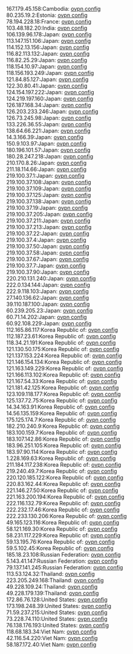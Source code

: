 167.179.45.158:Cambodia: [ovpn config](vpn/167_179_45_158.ovpn)  
80.235.19.2:Estonia: [ovpn config](vpn/80_235_19_2.ovpn)  
78.194.228.18:France: [ovpn config](vpn/78_194_228_18.ovpn)  
103.48.182.20:India: [ovpn config](vpn/103_48_182_20.ovpn)  
106.139.96.178:Japan: [ovpn config](vpn/106_139_96_178.ovpn)  
113.147.151.106:Japan: [ovpn config](vpn/113_147_151_106.ovpn)  
114.152.13.156:Japan: [ovpn config](vpn/114_152_13_156.ovpn)  
116.82.113.132:Japan: [ovpn config](vpn/116_82_113_132.ovpn)  
116.82.25.29:Japan: [ovpn config](vpn/116_82_25_29.ovpn)  
118.154.10.97:Japan: [ovpn config](vpn/118_154_10_97.ovpn)  
118.156.193.249:Japan: [ovpn config](vpn/118_156_193_249.ovpn)  
121.84.85.127:Japan: [ovpn config](vpn/121_84_85_127.ovpn)  
122.30.80.41:Japan: [ovpn config](vpn/122_30_80_41.ovpn)  
124.154.197.222:Japan: [ovpn config](vpn/124_154_197_222.ovpn)  
124.219.197.160:Japan: [ovpn config](vpn/124_219_197_160.ovpn)  
126.187.168.34:Japan: [ovpn config](vpn/126_187_168_34.ovpn)  
126.203.233.246:Japan: [ovpn config](vpn/126_203_233_246.ovpn)  
126.73.245.98:Japan: [ovpn config](vpn/126_73_245_98.ovpn)  
133.226.36.55:Japan: [ovpn config](vpn/133_226_36_55.ovpn)  
138.64.66.221:Japan: [ovpn config](vpn/138_64_66_221.ovpn)  
14.3.166.39:Japan: [ovpn config](vpn/14_3_166_39.ovpn)  
150.9.103.97:Japan: [ovpn config](vpn/150_9_103_97.ovpn)  
180.196.101.57:Japan: [ovpn config](vpn/180_196_101_57.ovpn)  
180.28.247.218:Japan: [ovpn config](vpn/180_28_247_218.ovpn)  
210.170.8.26:Japan: [ovpn config](vpn/210_170_8_26.ovpn)  
211.18.114.66:Japan: [ovpn config](vpn/211_18_114_66.ovpn)  
219.100.37.1:Japan: [ovpn config](vpn/219_100_37_1.ovpn)  
219.100.37.108:Japan: [ovpn config](vpn/219_100_37_108.ovpn)  
219.100.37.109:Japan: [ovpn config](vpn/219_100_37_109.ovpn)  
219.100.37.125:Japan: [ovpn config](vpn/219_100_37_125.ovpn)  
219.100.37.138:Japan: [ovpn config](vpn/219_100_37_138.ovpn)  
219.100.37.19:Japan: [ovpn config](vpn/219_100_37_19.ovpn)  
219.100.37.205:Japan: [ovpn config](vpn/219_100_37_205.ovpn)  
219.100.37.211:Japan: [ovpn config](vpn/219_100_37_211.ovpn)  
219.100.37.213:Japan: [ovpn config](vpn/219_100_37_213.ovpn)  
219.100.37.22:Japan: [ovpn config](vpn/219_100_37_22.ovpn)  
219.100.37.4:Japan: [ovpn config](vpn/219_100_37_4.ovpn)  
219.100.37.50:Japan: [ovpn config](vpn/219_100_37_50.ovpn)  
219.100.37.58:Japan: [ovpn config](vpn/219_100_37_58.ovpn)  
219.100.37.67:Japan: [ovpn config](vpn/219_100_37_67.ovpn)  
219.100.37.7:Japan: [ovpn config](vpn/219_100_37_7.ovpn)  
219.100.37.90:Japan: [ovpn config](vpn/219_100_37_90.ovpn)  
220.210.131.240:Japan: [ovpn config](vpn/220_210_131_240.ovpn)  
222.0.134.144:Japan: [ovpn config](vpn/222_0_134_144.ovpn)  
222.9.118.103:Japan: [ovpn config](vpn/222_9_118_103.ovpn)  
27.140.136.62:Japan: [ovpn config](vpn/27_140_136_62.ovpn)  
39.110.187.100:Japan: [ovpn config](vpn/39_110_187_100.ovpn)  
60.239.205.23:Japan: [ovpn config](vpn/60_239_205_23.ovpn)  
60.71.14.202:Japan: [ovpn config](vpn/60_71_14_202.ovpn)  
60.92.108.229:Japan: [ovpn config](vpn/60_92_108_229.ovpn)  
112.165.86.117:Korea Republic of: [ovpn config](vpn/112_165_86_117.ovpn)  
112.187.23.61:Korea Republic of: [ovpn config](vpn/112_187_23_61.ovpn)  
118.34.21.191:Korea Republic of: [ovpn config](vpn/118_34_21_191.ovpn)  
121.130.50.175:Korea Republic of: [ovpn config](vpn/121_130_50_175.ovpn)  
121.137.153.224:Korea Republic of: [ovpn config](vpn/121_137_153_224.ovpn)  
121.146.154.134:Korea Republic of: [ovpn config](vpn/121_146_154_134.ovpn)  
121.163.149.229:Korea Republic of: [ovpn config](vpn/121_163_149_229.ovpn)  
121.166.113.102:Korea Republic of: [ovpn config](vpn/121_166_113_102.ovpn)  
121.167.54.33:Korea Republic of: [ovpn config](vpn/121_167_54_33.ovpn)  
121.181.42.125:Korea Republic of: [ovpn config](vpn/121_181_42_125.ovpn)  
123.109.118.177:Korea Republic of: [ovpn config](vpn/123_109_118_177.ovpn)  
125.137.72.75:Korea Republic of: [ovpn config](vpn/125_137_72_75.ovpn)  
14.34.163.91:Korea Republic of: [ovpn config](vpn/14_34_163_91.ovpn)  
14.56.135.159:Korea Republic of: [ovpn config](vpn/14_56_135_159.ovpn)  
175.125.174.7:Korea Republic of: [ovpn config](vpn/175_125_174_7.ovpn)  
182.210.240.9:Korea Republic of: [ovpn config](vpn/182_210_240_9.ovpn)  
183.100.159.7:Korea Republic of: [ovpn config](vpn/183_100_159_7.ovpn)  
183.107.142.86:Korea Republic of: [ovpn config](vpn/183_107_142_86.ovpn)  
183.96.251.105:Korea Republic of: [ovpn config](vpn/183_96_251_105.ovpn)  
183.97.90.114:Korea Republic of: [ovpn config](vpn/183_97_90_114.ovpn)  
1.228.169.63:Korea Republic of: [ovpn config](vpn/1_228_169_63.ovpn)  
211.184.117.238:Korea Republic of: [ovpn config](vpn/211_184_117_238.ovpn)  
219.240.49.7:Korea Republic of: [ovpn config](vpn/219_240_49_7.ovpn)  
220.120.185.122:Korea Republic of: [ovpn config](vpn/220_120_185_122.ovpn)  
220.83.162.44:Korea Republic of: [ovpn config](vpn/220_83_162_44.ovpn)  
221.146.27.50:Korea Republic of: [ovpn config](vpn/221_146_27_50.ovpn)  
221.163.200.194:Korea Republic of: [ovpn config](vpn/221_163_200_194.ovpn)  
222.116.132.79:Korea Republic of: [ovpn config](vpn/222_116_132_79.ovpn)  
222.232.17.46:Korea Republic of: [ovpn config](vpn/222_232_17_46.ovpn)  
222.233.130.206:Korea Republic of: [ovpn config](vpn/222_233_130_206.ovpn)  
49.165.123.116:Korea Republic of: [ovpn config](vpn/49_165_123_116.ovpn)  
58.121.169.30:Korea Republic of: [ovpn config](vpn/58_121_169_30.ovpn)  
58.231.117.229:Korea Republic of: [ovpn config](vpn/58_231_117_229.ovpn)  
59.13.195.76:Korea Republic of: [ovpn config](vpn/59_13_195_76.ovpn)  
59.5.102.45:Korea Republic of: [ovpn config](vpn/59_5_102_45.ovpn)  
185.18.23.108:Russian Federation: [ovpn config](vpn/185_18_23_108.ovpn)  
5.143.41.147:Russian Federation: [ovpn config](vpn/5_143_41_147.ovpn)  
79.137.141.245:Russian Federation: [ovpn config](vpn/79_137_141_245.ovpn)  
113.53.124.32:Thailand: [ovpn config](vpn/113_53_124_32.ovpn)  
223.205.249.168:Thailand: [ovpn config](vpn/223_205_249_168.ovpn)  
49.228.109.24:Thailand: [ovpn config](vpn/49_228_109_24.ovpn)  
49.228.179.139:Thailand: [ovpn config](vpn/49_228_179_139.ovpn)  
172.86.76.128:United States: [ovpn config](vpn/172_86_76_128.ovpn)  
173.198.248.39:United States: [ovpn config](vpn/173_198_248_39.ovpn)  
71.59.237.215:United States: [ovpn config](vpn/71_59_237_215.ovpn)  
73.228.74.110:United States: [ovpn config](vpn/73_228_74_110.ovpn)  
76.138.176.193:United States: [ovpn config](vpn/76_138_176_193.ovpn)  
118.68.183.34:Viet Nam: [ovpn config](vpn/118_68_183_34.ovpn)  
42.116.54.220:Viet Nam: [ovpn config](vpn/42_116_54_220.ovpn)  
58.187.172.40:Viet Nam: [ovpn config](vpn/58_187_172_40.ovpn)  
